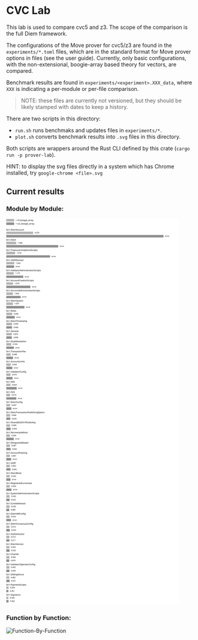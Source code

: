 # CVC Lab

This lab is used to compare cvc5 and z3. The scope of the comparison is the full Diem framework.

The configurations of the Move prover for cvc5/z3 are found in the `experiments/*.toml` files, which
are in the standard format for Move prover options in files (see the user guide). Currently, only
basic configurations, with the non-extensional, boogie-array based theory for vectors, are compared.

Benchmark results are found in `experiments/<experiment>.XXX_data`, where `XXX` is indicating a
per-module or per-file comparison.
> NOTE: these files are currently not versioned, but they should be likely stamped with dates to keep a history.

There are two scripts in this directory:

- `run.sh` runs benchmaks and updates files in `experiments/*`.
- `plot.sh` converts benchmark results into `.svg` files in this directory.

Both scripts are wrappers around the Rust CLI defined by this crate (`cargo run -p prover-lab`).

HINT: to display the svg files directly in a system which has Chrome installed, try
`google-chrome <file>.svg`

## Current results

### Module by Module:

![Module-By-Module](mod_by_mod.svg)

### Function by Function:

![Function-By-Function](fun_by_fun.svg)
